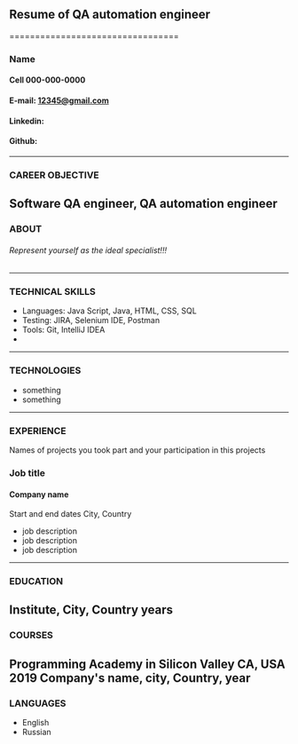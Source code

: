 ## Resume of QA automation engineer
=================================
### Name 
#### Cell 000-000-0000
#### E-mail: 12345@gmail.com
#### Linkedin:
#### Github:
---
### CAREER OBJECTIVE
Software QA engineer, QA automation engineer
---
### ABOUT
###### Represent yourself as the ideal specialist!!!
---
### TECHNICAL SKILLS
* Languages: Java Script, Java, HTML, CSS, SQL
* Testing: JIRA, Selenium IDE, Postman
* Tools: Git, IntelliJ IDEA
* 
---
### TECHNOLOGIES
* something
* something
---
### EXPERIENCE
Names of projects you took part and your participation in this projects

### Job title
#### Company name
Start and end dates
City, Country
* job description
* job description
* job description
---
### EDUCATION
Institute, City, Country
years
---
### COURSES
Programming Academy in Silicon Valley
CA, USA   2019
Company's name, city, Country, year
---
### LANGUAGES
* English 
* Russian





